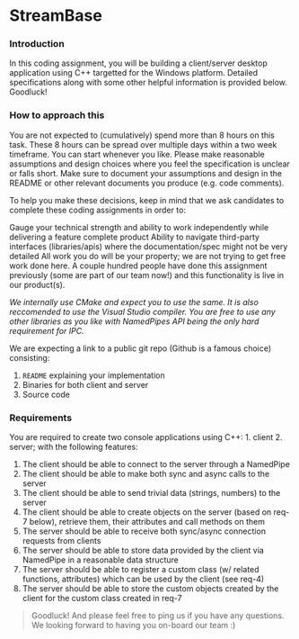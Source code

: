 # StreamBase

### Introduction
In this coding assignment, you will be building a client/server desktop application using C++ targetted for the Windows platform. Detailed specifications along with some other helpful information is provided below. Goodluck!

### How to approach this

You are not expected to (cumulatively) spend more than 8 hours on this task. These 8 hours can be spread over multiple days within a two week timeframe. You can start whenever you like. Please make reasonable assumptions and design choices where you feel the specification is unclear or falls short. Make sure to document your assumptions and design in the README or other relevant documents you produce (e.g. code comments).

To help you make these decisions, keep in mind that we ask candidates to complete these coding assignments in order to:

Gauge your technical strength and ability to work independently while delivering a feature complete product
Ability to navigate third-party interfaces (libraries/apis) where the documentation/spec might not be very detailed
All work you do will be your property; we are not trying to get free work done here. A couple hundred people have done this assignment previously (some are part of our team now!) and this functionality is live in our product(s).

_We internally use CMake and expect you to use the same. It is also reccomended to use the Visual Studio compiler. You are free to use any other libraries as you like with NamedPipes API being the only hard requirement for IPC._

We are expecting a link to a public git repo (Github is a famous choice) consisting:
1. `README` explaining your implementation
2. Binaries for both client and server
3. Source code

### Requirements

You are required to create two console applications using C++: 1. client 2. server; with the following features:
1. The client should be able to connect to the server through a NamedPipe
2. The client should be able to make both sync and async calls to the server
3. The client should be able to send trivial data (strings, numbers) to the server
4. The client should be able to create objects on the server (based on req-7 below), retrieve them, their attributes and call methods on them
5. The server should be able to receive  both sync/async connection requests from clients
6. The server should be able to store data provided by the client via NamedPipe in a reasonable data structure
7. The server should be able to register a custom class (w/ related functions, attributes) which can be used by the client (see req-4)
8. The server should be able to store the custom objects created by the client for the custom class created in req-7 


> Goodluck! And please feel free to ping us if you have any questions. We looking forward to having you on-board our team :)
